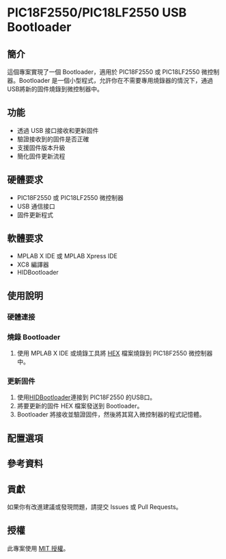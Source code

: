 # PIC18F2550/PIC18LF2550 USB Bootloader

## 簡介
這個專案實現了一個 Bootloader，適用於 PIC18F2550 或 PIC18LF2550 微控制器。Bootloader 是一個小型程式，允許你在不需要專用燒錄器的情況下，通過USB將新的固件燒錄到微控制器中。

## 功能
- 透過 USB 接口接收和更新固件
- 驗證接收到的固件是否正確
- 支援固件版本升級
- 簡化固件更新流程

## 硬體要求
- PIC18F2550 或 PIC18LF2550 微控制器
- USB 通信接口
- 固件更新程式

## 軟體要求
- MPLAB X IDE 或 MPLAB Xpress IDE
- XC8 編譯器
- HIDBootloader

## 使用說明

### 硬體連接

### 燒錄 Bootloader
1. 使用 MPLAB X IDE 或燒錄工具將 [HEX](https://github.com/SuperRockManZero/PIC18F2550-Bootloader/blob/main/Code/production/Bootloader_PIC18F2550.production.hex) 檔案燒錄到 PIC18F2550 微控制器中。

### 更新固件
1. 使用[HIDBootloader](https://github.com/SuperRockManZero/PIC18F2550-Bootloader/blob/main/Manual%20and%20Win%20APP/Win/HIDBootloader.exe)連接到 PIC18F2550 的USB口。
2. 將要更新的固件 HEX 檔案發送到 Bootloader。
3. Bootloader 將接收並驗證固件，然後將其寫入微控制器的程式記憶體。

## 配置選項

## 參考資料

## 貢獻
如果你有改進建議或發現問題，請提交 Issues 或 Pull Requests。

## 授權

此專案使用 [MIT 授權](LICENSE)。
